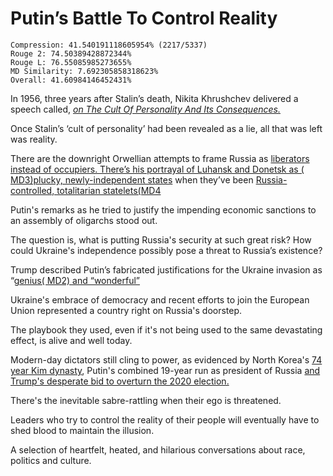 # Putin’s Battle To Control Reality

```
Compression: 41.540191118605954% (2217/5337)
Rouge 2: 74.50389428872344%
Rouge L: 76.55085985273655%
MD Similarity: 7.692305858318623%
Overall: 41.60984146452431%
```

In 1956, three years after Stalin’s death, Nikita Khrushchev delivered a speech called,  [*on The Cult Of Personality And Its Consequences.*](https://www.ht.lu.se/media/utbildning/dokument/kurser/EUHA14/20121/Nikita_S._Khrushchev__The_Secret_Speech_On_the_Cult_of_Personality_1956.pdf)

Once Stalin’s ‘cult of personality’ had been revealed as a lie, all that was left was reality.

There are the downright Orwellian attempts to frame Russia as [liberators instead of occupiers. There’s his portrayal of Luhansk and Donetsk as ( MD3)plucky, newly-independent states](https://www.theguardian.com/world/2022/feb/25/pure-orwell-how-russian-state-media-spins-ukraine-invasion-as-liberation) when they’ve been [Russia-controlled, totalitarian statelets(MD4](https://www.aljazeera.com/news/2022/2/22/what-are-donetsk-and-luhansk-ukraines-separatist-statelets)

Putin's remarks as he tried to justify the impending economic sanctions to an assembly of oligarchs stood out.

The question is, what is putting Russia's security at such great risk? How could Ukraine's independence possibly pose a threat to Russia’s existence?

Trump described Putin’s fabricated justifications for the Ukraine invasion as “[genius( MD2) and “wonderful”](https://youtu.be/cRpeJpBYXVs)

Ukraine's embrace of democracy and recent efforts to join the European Union represented a country right on Russia's doorstep.

The playbook they used, even if it's not being used to the same devastating effect, is alive and well today.

Modern-day dictators still cling to power, as evidenced by North Korea's [74 year Kim dynasty](https://www.spokesman.com/stories/2020/apr/30/history-north-koreas-kim-dynasty/), Putin's combined 19-year run as president of Russia  [and Trump's desperate bid to overturn the 2020 election.](https://www.republicworld.com/world-news/rest-of-the-world-news/explained-russias-putin-signs-law-to-stay-in-power-until-2036-whats-the-change.html)

There's the inevitable sabre-rattling when their ego is threatened.

Leaders who try to control the reality of their people will eventually have to shed blood to maintain the illusion.

A selection of heartfelt, heated, and hilarious conversations about race, politics and culture.
